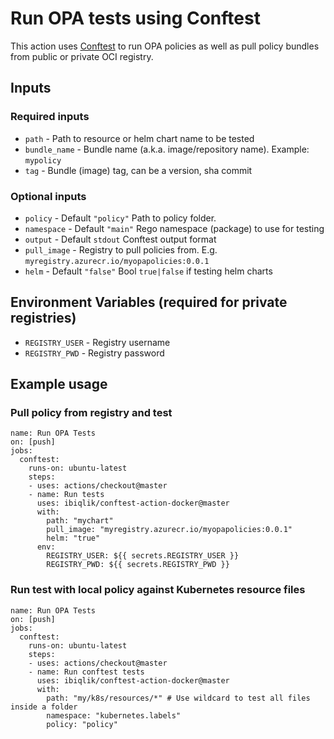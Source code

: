 # Run OPA tests using Conftest 

This action uses [Conftest](https://github.com/instrumenta/conftest) to run OPA policies as well as pull policy bundles from public or private OCI registry.

## Inputs

### Required inputs

- `path` - Path to resource or helm chart name to be tested
- `bundle_name` - Bundle name (a.k.a. image/repository name). Example: `mypolicy`
- `tag` - Bundle (image) tag, can be a version, sha commit

### Optional inputs

- `policy` - Default `"policy"` Path to policy folder.
- `namespace` - Default `"main"` Rego namespace (package) to use for testing
- `output` - Default `stdout` Conftest output format
- `pull_image` - Registry to pull policies from. E.g. `myregistry.azurecr.io/myopapolicies:0.0.1`
- `helm` - Default `"false"` Bool `true|false` if testing helm charts

## Environment Variables (required for private registries)

- `REGISTRY_USER` - Registry username
- `REGISTRY_PWD` - Registry password


## Example usage

### Pull policy from registry and test

```
name: Run OPA Tests
on: [push]
jobs:
  conftest:
    runs-on: ubuntu-latest
    steps:
    - uses: actions/checkout@master
    - name: Run tests
      uses: ibiqlik/conftest-action-docker@master
      with:
        path: "mychart"
        pull_image: "myregistry.azurecr.io/myopapolicies:0.0.1"
        helm: "true"
      env:
        REGISTRY_USER: ${{ secrets.REGISTRY_USER }}
        REGISTRY_PWD: ${{ secrets.REGISTRY_PWD }}
```

### Run test with local policy against Kubernetes resource files

```
name: Run OPA Tests
on: [push]
jobs:
  conftest:
    runs-on: ubuntu-latest
    steps:
    - uses: actions/checkout@master
    - name: Run conftest tests
      uses: ibiqlik/conftest-action-docker@master
      with:
        path: "my/k8s/resources/*" # Use wildcard to test all files inside a folder
        namespace: "kubernetes.labels"
        policy: "policy"
```
